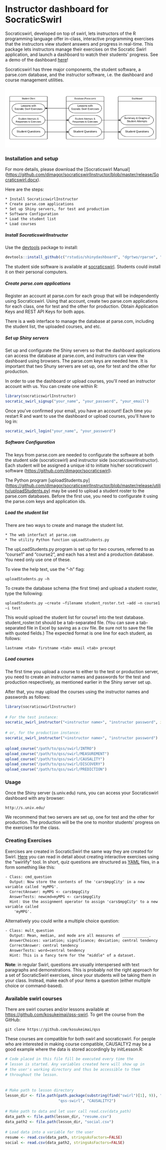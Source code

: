 Instructor dashboard for SocraticSwirl
======================================

Socraticswirl, developed on top of swirl, lets instructors of the R programming language offer in-class, interactive programming exercises that the instructors view student answers and progress in real-time. This package lets instructors manage their exercises on the Socratic Swirl application, and launch a dashboard to watch their students' progress. See a demo of the dashboard [here](https://dgrtwo.shinyapps.io/socraticswirl/)!

Socraticswirl has three major components, the student software, a parse.com database, and the instructor software, i.e. the dashboard and course management utilities.

![alt text](release/img/SocraticSwirlFlowChart.png)

### Installation and setup

For more details, please download the [Socraticswirl Manual] (https://github.com/dimagor/socraticswirlInstructor/blob/master/release/Socraticswirl.docx).

Here are the steps:

    * Install SocraticswirlInstructor
    * Create parse.com applications
    * Set up Shiny servers, for test and production
    * Software Configuration
    * Load the student list
    * Load courses

##### Install SocraticswirlInstructor

Use the [devtools](https://github.com/hadley/devtools) package to install:

``` r
devtools::install_github(c("rstudio/shinydashboard", "dgrtwo/rparse", "dimagor/socraticswirlInstructor"))
```

The student side software is available at [socraticswirl](https://github.com/dimagor/socraticswirl). Students could install it on their personal computers.

##### Create parse.com applications

Register an account at parse.com for each group that will be independently using Socraticswirl.  Using that account, create two parse.com applications for each class, one for test and the other for production. Obtain Application Keys and REST API Keys for both apps.

There is a web interface to manage the database at parse.com, including the student list, the uploaded courses, and etc.

##### Set up Shiny servers

Set up and configurate the Shiny servers so that the dashboard applications can access the database at parse.com, and instructors can view the dashboard using browsers. The parse.com keys are needed here. It is important that two Shuny servers are set up, one for test and the other for production.

In order to use the dashboard or upload courses, you'll need an instructor
account with us. You can create one within R:

``` r
library(socraticswirlInstructor)
socratic_swirl_signup("your_name", "your_password", "your_email")
```

Once you've confirmed your email, you have an account! Each time you restart R
and want to use the dashboard or upload courses, you'll have to log in:

``` r
socratic_swirl_login("your_name", "your_password")
```

##### Software Configuration

The keys from parse.com are needed to configurate the software at both the student side (socraticswirl) and instructor side (socraticswirlInstructor). Each student will be assigned a unique id to initiate his/her socraticswirl software (https://github.com/dimagor/socraticswirl).

The Python program [uploadStudents.py] (https://github.com/dimagor/socraticswirlInstructor/blob/master/release/utility/uploadStudents.py) may be used to upload a student roster to the parse.com databases. Before the first use, you need to configurate it using the parse.com keys and application ids. 

##### Load the student list

There are two ways to create and manage the student list. 

    * The web interfact at parse.com
    * The utility Python function upLoadStudents.py

The upLoadStudents.py program is set up for two courses, referred to as “course1” and “course2”, and each has a test and a production database.  You need only use one of these.

To view the help text, use the “-h” flag:

    uploadStudents.py –h

To create the database schema (the first time) and upload a student roster, type the following:

    uploadStudents.py –create –filename student_roster.txt –add –n course1 –i test

This would upload the student list for course1 into the test database.  student_roster.txt should be a tab-separated file.  (You can save a tab-separated file in Excel by saving as a csv file.  Be sure not to save the file with quoted fields.) The expected format is one line for each student, as follows:

    lastname <tab> firstname <tab> email <tab> precept

##### Load courses
    
The first time you upload a course to either to the test or production server, you need to create an instructor names and passwords for the test and production respectively, as mentioned earlier in the Shiny server set up.

After that, you may upload the courses using the instructor names and passwords as follows:

``` r
library(socraticswirlInstructor)

# For the test instance:
socratic_swirl_instructor("<instructor name>", "instructor password", instance="test")

# or, for the production instance:
socratic_swirl_instructor("<instructor name>", "instructor password")

upload_course("/path/to/qss/swirl/INTRO")
upload_course("/path/to/qss/swirl/MEASUREMENT")
upload_course("/path/to/qss/swirl/CAUSALITY")
upload_course("/path/to/qss/swirl/DISCOVERY")
upload_course("/path/to/qss/swirl/PREDICTION")
```

### Usage

Once the Shiny server (s.univ.edu) runs, you can access your Socraticswirl dashboard with any browser:

    http://s.univ.edu/

We recommend that two servers are set up, one for test and the other for production. The production will be the one to monitor students' progress on the exercises for the class.

### Creating Exercises

Exercises are created in SocraticSwirl the same way they are created for Swirl. [Here](http://swirlstats.com/instructors.html) you can read in detail about creating interactive exercises using the "swirlify" tool. In short, quiz questions are structured as [YAML](http://en.wikipedia.org/wiki/YAML) files, in a form something like this:

    - Class: cmd_question
      Output: Now store the contents of the 'cars$mpgCity' in a new variable called 'myMPG'.
      CorrectAnswer: myMPG <- cars$mpgCity
      AnswerTests: newcmd=myMPG <- cars$mpgCity
      Hint: Use the assignment operator to assign 'cars$mpgCity' to a new variable called
        'myMPG'.

Alternatively you could write a multiple choice question:

    - Class: mult_question
      Output: Mean, median, and mode are all measures of ____________.
      AnswerChoices: variation; significance; deviation; central tendency
      CorrectAnswer: central tendency
      AnswerTests: word=central tendency
      Hint: This is a fancy term for the "middle" of a dataset.

**Note**: in regular Swirl, questions are usually interspersed with text paragraphs and demonstrations. This is probably not the right approach for a set of SocraticSwirl exercises, since your students will be taking them in your class. Instead, make each of your items a question (either multiple choice or command-based).

### Available swirl courses

There are swirl courses and/or lessons available at https://github.com/kosukeimai/qss-swirl. To get the course from the GitHub:

    git clone https://github.com/kosukeimai/qss

These courses are compatible for both swirl and socraticswirl. For people who are interested in making course compatible, CAUSALTY2 may be a good example where the data is stored accordingly by initLesson.R:

``` r
# Code placed in this file fill be executed every time the
# lesson is started. Any variables created here will show up in
# the user's working directory and thus be accessible to them
# throughout the lesson.


# Make path to lesson directory
lesson_dir <- file.path(path.package(substring(find("swirl")[1], 9)), "Courses",
                        "qss-swirl", "CAUSALITY2")

# Make path to data and let user call read.csv(data_path)
data_path <- file.path(lesson_dir, "resume.csv")
data_path2 <- file.path(lesson_dir, "social.csv")

# Load data into a variable for the user
resume <- read.csv(data_path, stringsAsFactors=FALSE)
social <- read.csv(data_path2, stringsAsFactors=FALSE)
```
